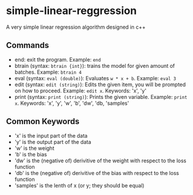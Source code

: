 # simple-linear-reggression
A very simple linear regression algorithm designed in c++

## Commands

- end: exit the program. Example: `end`
- btrain (syntax: `btrain {int}`): trains the model for given amount of batches. Example: `btrain 4`
- eval (syntax: `eval (double)`): Evaluates `w * x + b`. Example:  `eval 3`
- edit (syntax: `edit (string)`): Edits the given item, you will be prompted on how to proceed. Example: `edit x`. Keywords: 'x', 'y'
- print (syntax: `print (string)`): Prints the given variable. Example: `print x`. Keywords: 'x', 'y', 'w', 'b', 'dw', 'db, 'samples'

## Common Keywords
- 'x' is the input part of the data
- 'y' is the output part of the data
- 'w' is the weight
- 'b' is the bias
- 'dw' is the (negative of) derivitive of the weight with respect to the loss function
- 'db' is the (negative of) derivitive of the bias with respect to the loss function
- 'samples' is the lenth of x (or y; they should be equal)
